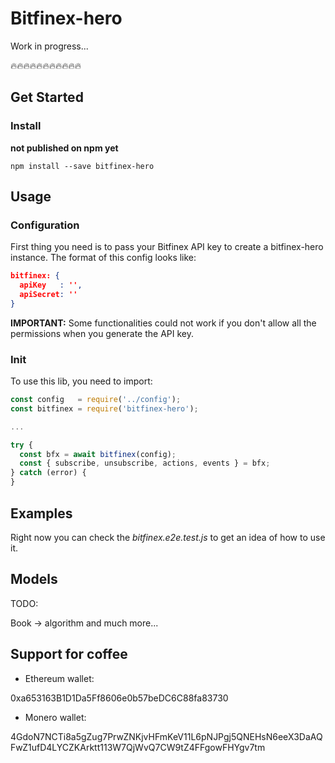 # Bitfinex-hero

Work in progress...

🔥🔥🔥🔥🔥🔥🔥🔥🔥🔥🔥

## Get Started

### Install
**not published on npm yet**
```
npm install --save bitfinex-hero
```

## Usage

### Configuration
First thing you need is to pass your Bitfinex API key to create a bitfinex-hero instance. The format of this config looks like:

```json
bitfinex: {
  apiKey   : '',
  apiSecret: ''
}
```

**IMPORTANT:** Some functionalities could not work if you don't allow all the permissions when you generate the API key.

### Init
To use this lib, you need to import:

```javascript
const config   = require('../config');
const bitfinex = require('bitfinex-hero');

...

try {
  const bfx = await bitfinex(config);
  const { subscribe, unsubscribe, actions, events } = bfx;
} catch (error) {
}
```

## Examples

Right now you can check the _bitfinex.e2e.test.js_ to get an idea of how to use it.

## Models

TODO:

Book -> algorithm
and much more...

## Support for coffee

- Ethereum wallet:

0xa653163B1D1Da5Ff8606e0b57beDC6C88fa83730

- Monero wallet:

4GdoN7NCTi8a5gZug7PrwZNKjvHFmKeV11L6pNJPgj5QNEHsN6eeX3DaAQFwZ1ufD4LYCZKArktt113W7QjWvQ7CW9tZ4FFgowFHYgv7tm
